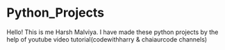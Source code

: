 # Python_Projects

Hello! This is me Harsh Malviya.
I have made these python projects by the help of youtube video tutorial(codewithharry & chaiaurcode channels)
